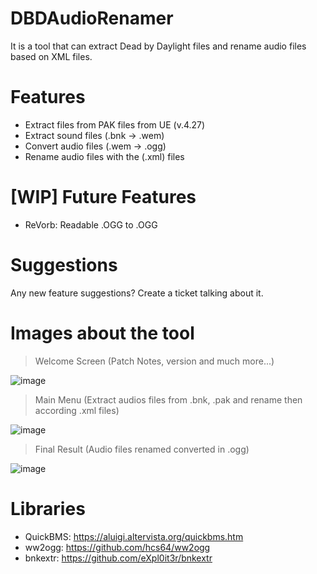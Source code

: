 # DBDAudioRenamer
It is a tool that can extract Dead by Daylight files and rename audio files based on XML files.

# Features
- Extract files from PAK files from UE (v.4.27)
- Extract sound files (.bnk -> .wem)
- Convert audio files (.wem -> .ogg) 
- Rename audio files with the (.xml) files

# [WIP] Future Features 
- ReVorb: Readable .OGG to .OGG


# Suggestions
Any new feature suggestions? Create a ticket talking about it.

# Images about the tool

> Welcome Screen (Patch Notes, version and much more...)

![image](https://user-images.githubusercontent.com/66384195/220985445-ea9d532a-5d3a-4263-9101-be3fe292b705.png)

> Main Menu (Extract audios files from .bnk, .pak and rename then according .xml files)

![image](https://user-images.githubusercontent.com/66384195/220985596-b39bf1ce-fb4e-4ea7-8efc-a910e191b9d8.png)

> Final Result (Audio files renamed converted in .ogg)

![image](https://user-images.githubusercontent.com/66384195/220987400-248accc0-5e5d-4b98-98a3-5d20ab401d91.png)

# Libraries
- QuickBMS: https://aluigi.altervista.org/quickbms.htm
- ww2ogg: https://github.com/hcs64/ww2ogg
- bnkextr: https://github.com/eXpl0it3r/bnkextr
